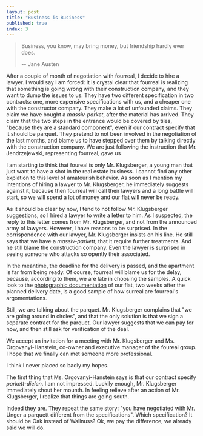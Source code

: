 ```yaml
---
layout: post
title: "Business is Business"
published: true
index: 3
---
```


> Business, you know, may bring money, but friendship hardly ever does.
>
> -- Jane Austen

After a couple of month of negotiation with fourreal, I decide to hire
a lawyer.  I would say I am forced: it is crystal clear that fourreal
is realizing that something is going wrong with their construction
company, and they want to dump the issues to us.  They have two
different specification in two contracts: one, more expensive
specifications with us, and a cheaper one with the constructor
company.  They make a lot of unfounded claims.  They claim we have
bought a _massiv-parket_, after the material has arrived.  They claim
that the two steps in the entrance would be covered by tiles, "because
they are a standard component", even if our contract specify that it
should be parquet.  They pretend to not been involved in the
negotiation of the last months, and blame us to have stepped over them
by talking directly with the construction company.  We are just
following the instruction that Mr. Jendrzejewski, representing
fourreal, gave us

I am starting to think that foureal is only Mr. Klugsberger, a young
man that just want to have a shot in the real estate business.  I
cannot find any other explation to this level of amateurish behavior.
As soon as I mention my intentions of hiring a lawyer to
Mr. Klugsberger, he immediately suggests against it, because then
fourreal will call their lawyers and a long battle will start, so we
will spend a lot of money and our flat will never be ready.

As it should be clear by now, I tend to not follow Mr. Klugsberger
suggestions, so I hired a lawyer to write a letter to him.  As I
suspected, the reply to this letter comes from Mr. Klugsberger, and
not from the announced army of lawyers.  However, I have reasons to be
surprised.  In the corrispondence with our lawyer, Mr. Klugsberger
insists on his line.  He still says that we have a _massiv-parkett_,
that it require further treatments.  And he still blame the
construction company. Even the lawyer is surprised in seeing someone
who attacks so opently their associated.

In the meantime, the deadline for the delivery is passed, and the
apartment is far from being ready.  Of course, fourreal will blame us
for the delay, because, according to them, we are late in choosing the
samples.  A quick look to the [photographic documentation][delay] of
our flat, two weeks after the planned delivery date, is a good sample
of how surreal are fourreal's argomentations.

Still, we are talking about the parquet.  Mr. Klugsberger complains
that "we are going around in circles", and that the only solution is
that we sign a separate contract for the parquet.  Our lawyer suggests
that we can pay for now, and then still ask for verification of the
deal.

We accept an invitation for a meeting with Mr. Klugsberger and
Ms. Orgovanyi-Hanstein, co-owner and executive manager of the foureal
group.  I hope that we finally can met someone more professional.

I think I never placed so badly my hopes.

The first thing that Ms. Orgovanyi-Hanstein says is that our contract
specify _parkett-dielen_.  I am not impressed.  Luckily enough,
Mr. Klugsberger immediately shout her mounth.  In feeling relieve
after an action of Mr. Klugsberger, I realize that things are going
south.

Indeed they are.  They repeat the same story: "you have negotiated with Mr. Unger a parquett different from the specifications". Which specification? It should be Oak instead of Wallnuss? Ok, we pay the difference, we already said we will do.



[delay]: https://www.instagram.com/p/BkC3htplI0H/
